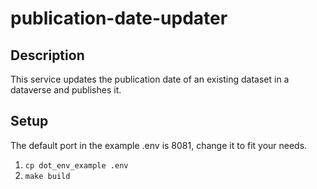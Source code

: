 # publication-date-updater

## Description
This service updates the publication date of an existing dataset in a dataverse and publishes it.

## Setup
The default port in the example .env is 8081, change it to fit your needs.
1. `cp dot_env_example .env`
2. `make build`

